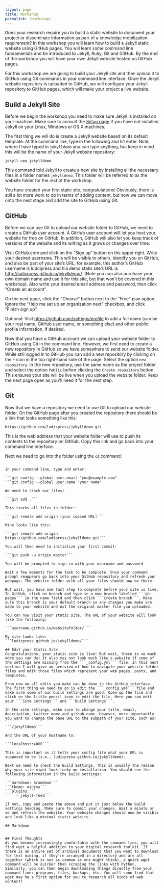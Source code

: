 ```yaml
---
layout: page
title: Workshop
permalink: /workshop/
---
```


Does your research require you to build a static website to document your project or disseminate information as part of a knowledge mobilization requirement? In this workshop you will learn how to build a Jekyll static website using GitHub pages. You will learn some command line fundamentals and be introduced to Jekyll, Ruby, Git and GitHub. By the end of the workshop you will have your own Jekyll website hosted on GitHub pages.

For this workshop we are going to build your Jekyll site and then upload it to GitHub using Git commands in your command line interface. Once the Jekyll website repository is uploaded to GitHub, we will configure your Jekyll repository to GitHub pages, which will make your project a live website.

## Build a Jekyll Site
Before we begin the workshop you need to make sure Jekyll is installed on your machine. Make sure to consult the [Setup page](https://ludicpress.github.io/staticsites/setup/) if you have not installed Jekyll on your Linux, Windows or OS X machines.

The first thing we will do is create a Jekyll website based on its default template. At the command line, type in the following and hit enter. Note, where I have typed in ```jekylldemo``` you can type anything, but keep in mind this will be the name of your Jekyll website repository:

```jekyll new jekylldemo```

This command told Jekyll to create a new site by installing all the necessary files in a folder names ```jekylldemo```. This folder will be referred to as the website folder for the rest of the workshop. 

You have created your first static site, congratulations! Obviously, there is still a lot more work to do in terms of adding content, but now we can move onto the next stage and add the site to GitHub using Git.

## GitHub
Before we can use Git to upload our website folder to GitHub, we need to create a GitHub user account. A GitHub user account will let you host your website for free on GitHub. In addition, GitHub will also let you keep track of versions of the website and its writing as it grows or changes over time.

Visit GitHub.com and click on the “Sign up” button on the upper right. Write your desired username. This will be visible to others, identify you on GitHub, and also be part of your site’s URL; for example, this author’s GitHub username is ludcipress and hia demo statis site’s URL is http://ludicpress.github.io/jekylldemo/. (Note you can also purchase your own domain name and use it for this site, but that won’t be covered in this workshop). Also write your desired email address and password, then click “Create an account”.

On the next page, click the “Choose” button next to the “Free” plan option, ignore the “Help me set up an organization next” checkbox, and click “Finish sign up”.

Optional: Visit https://github.com/settings/profile to add a full name (can be your real name, GitHub user name, or something else) and other public profile information, if desired.

Now that you have a GitHub account we can upload your website folder to GitHub using Git in the command line. However, we first need to create a new repository in GitHub so we have somewhere to send our website folder. While still logged in to GitHub you can add a new repository by clicking on the ```+``` icon in the top right-hand side of the page. Select the option ```new repository```. In the new repository, use the same name as the project folder and select the option ```Public``` before clicking the ```Create repository``` button. This ensures your site will be live when you upload the website folder. Keep the next page open as you'll need it for the next step.

## Git
Now that we have a repository we need to use Git to upload our website folder. On the GitHub page after you created the repository there should be a link that looks something like this:

```https://github.com/ludicpress/jekylldemo.git```

This is the web address that your website folder will use to push its contents to the repository on GitHub. Copy this link and go back into your command line interface.

Next we need to go into the folder using the ```cd``` command:

```cd jekylldemo/

In your command line, type and enter:

```git config --global user.email "you@example.com"
```git config --global user.name "your name"

We need to track our files:

```git add .```

This tracks all files in folder:

```git remote add origin [your copied URL]```

Mine looks like this:

```git remote add origin https://github.com/ludipress/jekylldemo.git```

You will then need to initialize your first commit:

```git push -u origin master```

You will be prompted to sign in with your username and password

Wait a few moments for the task to be complete. Once your command prompt reappears go back into your GitHub repository and refresh your webpage. The website folder with all your files should now be there.

But wait, you have one last step to complete before your site is live. In GitHub, click on branch and type in a new branch labelled ```gh-pages``` in the name field and then click ```Create branch```. Make sure this branch is your default branch so any changes you make are made to your website and not the original master file you uploaded. 

You can now visit your static site. The URL of your website will look like the following:

```username.github.io/websitefolder/```

My site looks like:
```ludicpress.github.io/jekylldemo/```

## Edit your Static Site  
Congratulations, your static site is live! But wait, there is so much more you can do! It also may not look much like a website if some of the settings are missing from the ```_config.yml``` file. In this next section I will give an overview of how to navigate your website folder files and edit those files which represent your web pages, posts, and templates.

From now on all edits you make can be done in the GitHub interface. The first thing we need to go is edit the ```_config.yml``` file and make sure some of our build settings are good. Open up the file and click on the little pencil icon to edit the file. Here you can edit your ```Site Settings``` and ```Build Settings```.

In the site settings, make sure to change your title, email, description, twitter name and github name. However, more importantly you want to change the base URL to the subpath of your site, such as:

```/jekylldemo```

And the URL of your hostname to:

```localhost:4000```

This is important as it tells your config file what your URL is supposed to be (i.e., ludicpress.github.io/jekylldemo).

Next we need to check the Build Settings. This is usually the reason why your site might look funky on installation. You should see the following information in the build settings:

```markdown: kramdown```  
```theme: minima```  
```plugins:```  
```  - jekyll-feed```

If not, copy and paste the above and put it just below the build settings heading. Make sure to commit your changes. Wait a minute or so and refresh the website. Your website changes should now be visible and look like a minimal static website.

## Markdown


## Final Thoughts
As you become increasingly comfortable with the command line, you will find wget a helpful addition to your digital research toolkit. If there is an entire set of archival documents that you want to download for text mining, if they’re arranged in a directory and are all together (which is not as common as one might think), a quick wget command will be quicker than scraping the links with Python. Similarly, you can then begin downloading things directly from your command line: programs, files, backups, etc. You will soon find that wget may be a first option for you to research all kinds of web content!
